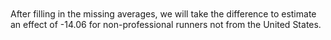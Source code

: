 <br>
<br>
After filling in the missing averages, we will take the difference to estimate an effect of -14.06 for non-professional runners not from the United States.
<br>
<br>
